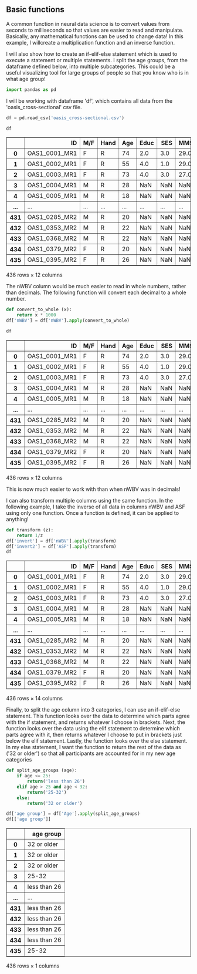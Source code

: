 ## Basic functions 

A common function in neural data science is to convert values from seconds to milliseconds so that values are easier to read and manipulate. Basically, any mathematical functions can be used to change data! In this example, I willcreate a multiplication function and an inverse function.

I will also show how to create an if-elif-else statement which is used to execute a statement or multiple statements. I split the age groups, from the dataframe defined below, into multiple subcategories. This could be a useful visualizing tool for large groups of people so that you know who is in what age group!


```python
import pandas as pd
```

I will be working with dataframe 'df', which contains all data from the 'oasis_cross-sectional' csv file.


```python
df = pd.read_csv('oasis_cross-sectional.csv')
```


```python
df
```





<table border="1" class="dataframe">
  <thead>
    <tr style="text-align: right;">
      <th></th>
      <th>ID</th>
      <th>M/F</th>
      <th>Hand</th>
      <th>Age</th>
      <th>Educ</th>
      <th>SES</th>
      <th>MMSE</th>
      <th>CDR</th>
      <th>eTIV</th>
      <th>nWBV</th>
      <th>ASF</th>
      <th>Delay</th>
    </tr>
  </thead>
  <tbody>
    <tr>
      <th>0</th>
      <td>OAS1_0001_MR1</td>
      <td>F</td>
      <td>R</td>
      <td>74</td>
      <td>2.0</td>
      <td>3.0</td>
      <td>29.0</td>
      <td>0.0</td>
      <td>1344</td>
      <td>0.743</td>
      <td>1.306</td>
      <td>NaN</td>
    </tr>
    <tr>
      <th>1</th>
      <td>OAS1_0002_MR1</td>
      <td>F</td>
      <td>R</td>
      <td>55</td>
      <td>4.0</td>
      <td>1.0</td>
      <td>29.0</td>
      <td>0.0</td>
      <td>1147</td>
      <td>0.810</td>
      <td>1.531</td>
      <td>NaN</td>
    </tr>
    <tr>
      <th>2</th>
      <td>OAS1_0003_MR1</td>
      <td>F</td>
      <td>R</td>
      <td>73</td>
      <td>4.0</td>
      <td>3.0</td>
      <td>27.0</td>
      <td>0.5</td>
      <td>1454</td>
      <td>0.708</td>
      <td>1.207</td>
      <td>NaN</td>
    </tr>
    <tr>
      <th>3</th>
      <td>OAS1_0004_MR1</td>
      <td>M</td>
      <td>R</td>
      <td>28</td>
      <td>NaN</td>
      <td>NaN</td>
      <td>NaN</td>
      <td>NaN</td>
      <td>1588</td>
      <td>0.803</td>
      <td>1.105</td>
      <td>NaN</td>
    </tr>
    <tr>
      <th>4</th>
      <td>OAS1_0005_MR1</td>
      <td>M</td>
      <td>R</td>
      <td>18</td>
      <td>NaN</td>
      <td>NaN</td>
      <td>NaN</td>
      <td>NaN</td>
      <td>1737</td>
      <td>0.848</td>
      <td>1.010</td>
      <td>NaN</td>
    </tr>
    <tr>
      <th>...</th>
      <td>...</td>
      <td>...</td>
      <td>...</td>
      <td>...</td>
      <td>...</td>
      <td>...</td>
      <td>...</td>
      <td>...</td>
      <td>...</td>
      <td>...</td>
      <td>...</td>
      <td>...</td>
    </tr>
    <tr>
      <th>431</th>
      <td>OAS1_0285_MR2</td>
      <td>M</td>
      <td>R</td>
      <td>20</td>
      <td>NaN</td>
      <td>NaN</td>
      <td>NaN</td>
      <td>NaN</td>
      <td>1469</td>
      <td>0.847</td>
      <td>1.195</td>
      <td>2.0</td>
    </tr>
    <tr>
      <th>432</th>
      <td>OAS1_0353_MR2</td>
      <td>M</td>
      <td>R</td>
      <td>22</td>
      <td>NaN</td>
      <td>NaN</td>
      <td>NaN</td>
      <td>NaN</td>
      <td>1684</td>
      <td>0.790</td>
      <td>1.042</td>
      <td>40.0</td>
    </tr>
    <tr>
      <th>433</th>
      <td>OAS1_0368_MR2</td>
      <td>M</td>
      <td>R</td>
      <td>22</td>
      <td>NaN</td>
      <td>NaN</td>
      <td>NaN</td>
      <td>NaN</td>
      <td>1580</td>
      <td>0.856</td>
      <td>1.111</td>
      <td>89.0</td>
    </tr>
    <tr>
      <th>434</th>
      <td>OAS1_0379_MR2</td>
      <td>F</td>
      <td>R</td>
      <td>20</td>
      <td>NaN</td>
      <td>NaN</td>
      <td>NaN</td>
      <td>NaN</td>
      <td>1262</td>
      <td>0.861</td>
      <td>1.390</td>
      <td>2.0</td>
    </tr>
    <tr>
      <th>435</th>
      <td>OAS1_0395_MR2</td>
      <td>F</td>
      <td>R</td>
      <td>26</td>
      <td>NaN</td>
      <td>NaN</td>
      <td>NaN</td>
      <td>NaN</td>
      <td>1283</td>
      <td>0.834</td>
      <td>1.368</td>
      <td>39.0</td>
    </tr>
  </tbody>
</table>
<p>436 rows × 12 columns</p>
</div>



The nWBV column would be much easier to read in whole numbers, rather than decimals. The following function will convert each decimal to a whole number.


```python
def convert_to_whole (x):
    return x * 1000
df['nWBV'] = df['nWBV'].apply(convert_to_whole)

df
```





<table border="1" class="dataframe">
  <thead>
    <tr style="text-align: right;">
      <th></th>
      <th>ID</th>
      <th>M/F</th>
      <th>Hand</th>
      <th>Age</th>
      <th>Educ</th>
      <th>SES</th>
      <th>MMSE</th>
      <th>CDR</th>
      <th>eTIV</th>
      <th>nWBV</th>
      <th>ASF</th>
      <th>Delay</th>
    </tr>
  </thead>
  <tbody>
    <tr>
      <th>0</th>
      <td>OAS1_0001_MR1</td>
      <td>F</td>
      <td>R</td>
      <td>74</td>
      <td>2.0</td>
      <td>3.0</td>
      <td>29.0</td>
      <td>0.0</td>
      <td>1344</td>
      <td>743.0</td>
      <td>1.306</td>
      <td>NaN</td>
    </tr>
    <tr>
      <th>1</th>
      <td>OAS1_0002_MR1</td>
      <td>F</td>
      <td>R</td>
      <td>55</td>
      <td>4.0</td>
      <td>1.0</td>
      <td>29.0</td>
      <td>0.0</td>
      <td>1147</td>
      <td>810.0</td>
      <td>1.531</td>
      <td>NaN</td>
    </tr>
    <tr>
      <th>2</th>
      <td>OAS1_0003_MR1</td>
      <td>F</td>
      <td>R</td>
      <td>73</td>
      <td>4.0</td>
      <td>3.0</td>
      <td>27.0</td>
      <td>0.5</td>
      <td>1454</td>
      <td>708.0</td>
      <td>1.207</td>
      <td>NaN</td>
    </tr>
    <tr>
      <th>3</th>
      <td>OAS1_0004_MR1</td>
      <td>M</td>
      <td>R</td>
      <td>28</td>
      <td>NaN</td>
      <td>NaN</td>
      <td>NaN</td>
      <td>NaN</td>
      <td>1588</td>
      <td>803.0</td>
      <td>1.105</td>
      <td>NaN</td>
    </tr>
    <tr>
      <th>4</th>
      <td>OAS1_0005_MR1</td>
      <td>M</td>
      <td>R</td>
      <td>18</td>
      <td>NaN</td>
      <td>NaN</td>
      <td>NaN</td>
      <td>NaN</td>
      <td>1737</td>
      <td>848.0</td>
      <td>1.010</td>
      <td>NaN</td>
    </tr>
    <tr>
      <th>...</th>
      <td>...</td>
      <td>...</td>
      <td>...</td>
      <td>...</td>
      <td>...</td>
      <td>...</td>
      <td>...</td>
      <td>...</td>
      <td>...</td>
      <td>...</td>
      <td>...</td>
      <td>...</td>
    </tr>
    <tr>
      <th>431</th>
      <td>OAS1_0285_MR2</td>
      <td>M</td>
      <td>R</td>
      <td>20</td>
      <td>NaN</td>
      <td>NaN</td>
      <td>NaN</td>
      <td>NaN</td>
      <td>1469</td>
      <td>847.0</td>
      <td>1.195</td>
      <td>2.0</td>
    </tr>
    <tr>
      <th>432</th>
      <td>OAS1_0353_MR2</td>
      <td>M</td>
      <td>R</td>
      <td>22</td>
      <td>NaN</td>
      <td>NaN</td>
      <td>NaN</td>
      <td>NaN</td>
      <td>1684</td>
      <td>790.0</td>
      <td>1.042</td>
      <td>40.0</td>
    </tr>
    <tr>
      <th>433</th>
      <td>OAS1_0368_MR2</td>
      <td>M</td>
      <td>R</td>
      <td>22</td>
      <td>NaN</td>
      <td>NaN</td>
      <td>NaN</td>
      <td>NaN</td>
      <td>1580</td>
      <td>856.0</td>
      <td>1.111</td>
      <td>89.0</td>
    </tr>
    <tr>
      <th>434</th>
      <td>OAS1_0379_MR2</td>
      <td>F</td>
      <td>R</td>
      <td>20</td>
      <td>NaN</td>
      <td>NaN</td>
      <td>NaN</td>
      <td>NaN</td>
      <td>1262</td>
      <td>861.0</td>
      <td>1.390</td>
      <td>2.0</td>
    </tr>
    <tr>
      <th>435</th>
      <td>OAS1_0395_MR2</td>
      <td>F</td>
      <td>R</td>
      <td>26</td>
      <td>NaN</td>
      <td>NaN</td>
      <td>NaN</td>
      <td>NaN</td>
      <td>1283</td>
      <td>834.0</td>
      <td>1.368</td>
      <td>39.0</td>
    </tr>
  </tbody>
</table>
<p>436 rows × 12 columns</p>
</div>



This is now much easier to work with than when nWBV was in decimals!

I can also transform multiple columns using the same function. In the following example, I take the inverse of all data in columns nWBV and ASF using only one function. Once a function is defined, it can be applied to anything!


```python
def transform (z):
    return 1/z
df['invert'] = df['nWBV'].apply(transform)
df['invert2'] = df['ASF'].apply(transform)
df
```




<div>
<style scoped>
    .dataframe tbody tr th:only-of-type {
        vertical-align: middle;
    }

    .dataframe tbody tr th {
        vertical-align: top;
    }

    .dataframe thead th {
        text-align: right;
    }
</style>
<table border="1" class="dataframe">
  <thead>
    <tr style="text-align: right;">
      <th></th>
      <th>ID</th>
      <th>M/F</th>
      <th>Hand</th>
      <th>Age</th>
      <th>Educ</th>
      <th>SES</th>
      <th>MMSE</th>
      <th>CDR</th>
      <th>eTIV</th>
      <th>nWBV</th>
      <th>ASF</th>
      <th>Delay</th>
      <th>invert</th>
      <th>invert2</th>
    </tr>
  </thead>
  <tbody>
    <tr>
      <th>0</th>
      <td>OAS1_0001_MR1</td>
      <td>F</td>
      <td>R</td>
      <td>74</td>
      <td>2.0</td>
      <td>3.0</td>
      <td>29.0</td>
      <td>0.0</td>
      <td>1344</td>
      <td>743.0</td>
      <td>1.306</td>
      <td>NaN</td>
      <td>0.001346</td>
      <td>0.765697</td>
    </tr>
    <tr>
      <th>1</th>
      <td>OAS1_0002_MR1</td>
      <td>F</td>
      <td>R</td>
      <td>55</td>
      <td>4.0</td>
      <td>1.0</td>
      <td>29.0</td>
      <td>0.0</td>
      <td>1147</td>
      <td>810.0</td>
      <td>1.531</td>
      <td>NaN</td>
      <td>0.001235</td>
      <td>0.653168</td>
    </tr>
    <tr>
      <th>2</th>
      <td>OAS1_0003_MR1</td>
      <td>F</td>
      <td>R</td>
      <td>73</td>
      <td>4.0</td>
      <td>3.0</td>
      <td>27.0</td>
      <td>0.5</td>
      <td>1454</td>
      <td>708.0</td>
      <td>1.207</td>
      <td>NaN</td>
      <td>0.001412</td>
      <td>0.828500</td>
    </tr>
    <tr>
      <th>3</th>
      <td>OAS1_0004_MR1</td>
      <td>M</td>
      <td>R</td>
      <td>28</td>
      <td>NaN</td>
      <td>NaN</td>
      <td>NaN</td>
      <td>NaN</td>
      <td>1588</td>
      <td>803.0</td>
      <td>1.105</td>
      <td>NaN</td>
      <td>0.001245</td>
      <td>0.904977</td>
    </tr>
    <tr>
      <th>4</th>
      <td>OAS1_0005_MR1</td>
      <td>M</td>
      <td>R</td>
      <td>18</td>
      <td>NaN</td>
      <td>NaN</td>
      <td>NaN</td>
      <td>NaN</td>
      <td>1737</td>
      <td>848.0</td>
      <td>1.010</td>
      <td>NaN</td>
      <td>0.001179</td>
      <td>0.990099</td>
    </tr>
    <tr>
      <th>...</th>
      <td>...</td>
      <td>...</td>
      <td>...</td>
      <td>...</td>
      <td>...</td>
      <td>...</td>
      <td>...</td>
      <td>...</td>
      <td>...</td>
      <td>...</td>
      <td>...</td>
      <td>...</td>
      <td>...</td>
      <td>...</td>
    </tr>
    <tr>
      <th>431</th>
      <td>OAS1_0285_MR2</td>
      <td>M</td>
      <td>R</td>
      <td>20</td>
      <td>NaN</td>
      <td>NaN</td>
      <td>NaN</td>
      <td>NaN</td>
      <td>1469</td>
      <td>847.0</td>
      <td>1.195</td>
      <td>2.0</td>
      <td>0.001181</td>
      <td>0.836820</td>
    </tr>
    <tr>
      <th>432</th>
      <td>OAS1_0353_MR2</td>
      <td>M</td>
      <td>R</td>
      <td>22</td>
      <td>NaN</td>
      <td>NaN</td>
      <td>NaN</td>
      <td>NaN</td>
      <td>1684</td>
      <td>790.0</td>
      <td>1.042</td>
      <td>40.0</td>
      <td>0.001266</td>
      <td>0.959693</td>
    </tr>
    <tr>
      <th>433</th>
      <td>OAS1_0368_MR2</td>
      <td>M</td>
      <td>R</td>
      <td>22</td>
      <td>NaN</td>
      <td>NaN</td>
      <td>NaN</td>
      <td>NaN</td>
      <td>1580</td>
      <td>856.0</td>
      <td>1.111</td>
      <td>89.0</td>
      <td>0.001168</td>
      <td>0.900090</td>
    </tr>
    <tr>
      <th>434</th>
      <td>OAS1_0379_MR2</td>
      <td>F</td>
      <td>R</td>
      <td>20</td>
      <td>NaN</td>
      <td>NaN</td>
      <td>NaN</td>
      <td>NaN</td>
      <td>1262</td>
      <td>861.0</td>
      <td>1.390</td>
      <td>2.0</td>
      <td>0.001161</td>
      <td>0.719424</td>
    </tr>
    <tr>
      <th>435</th>
      <td>OAS1_0395_MR2</td>
      <td>F</td>
      <td>R</td>
      <td>26</td>
      <td>NaN</td>
      <td>NaN</td>
      <td>NaN</td>
      <td>NaN</td>
      <td>1283</td>
      <td>834.0</td>
      <td>1.368</td>
      <td>39.0</td>
      <td>0.001199</td>
      <td>0.730994</td>
    </tr>
  </tbody>
</table>
<p>436 rows × 14 columns</p>
</div>



Finally, to split the age column into 3 categories, I can use an if-elif-else statement. This function looks over the data to determine which parts agree with the if statement, and returns whatever I choose in brackets. Next, the function looks over the data using the elif statement to determine which parts agree with it, then returns whatever I choose to put in brackets just below the elif statement. Lastly, the function looks over the else statement. In my else statement, I want the function to return the rest of the data as ('32 or older') so that all participants are accounted for in my new age categories


```python
def split_age_groups (age):
    if age <= 25:
        return('less than 26')
    elif age > 25 and age < 32:
        return('25-32')
    else:
        return('32 or older')

df['age group'] = df['Age'].apply(split_age_groups)
df[['age group']]
```





<table border="1" class="dataframe">
  <thead>
    <tr style="text-align: right;">
      <th></th>
      <th>age group</th>
    </tr>
  </thead>
  <tbody>
    <tr>
      <th>0</th>
      <td>32 or older</td>
    </tr>
    <tr>
      <th>1</th>
      <td>32 or older</td>
    </tr>
    <tr>
      <th>2</th>
      <td>32 or older</td>
    </tr>
    <tr>
      <th>3</th>
      <td>25-32</td>
    </tr>
    <tr>
      <th>4</th>
      <td>less than 26</td>
    </tr>
    <tr>
      <th>...</th>
      <td>...</td>
    </tr>
    <tr>
      <th>431</th>
      <td>less than 26</td>
    </tr>
    <tr>
      <th>432</th>
      <td>less than 26</td>
    </tr>
    <tr>
      <th>433</th>
      <td>less than 26</td>
    </tr>
    <tr>
      <th>434</th>
      <td>less than 26</td>
    </tr>
    <tr>
      <th>435</th>
      <td>25-32</td>
    </tr>
  </tbody>
</table>
<p>436 rows × 1 columns</p>
</div>



